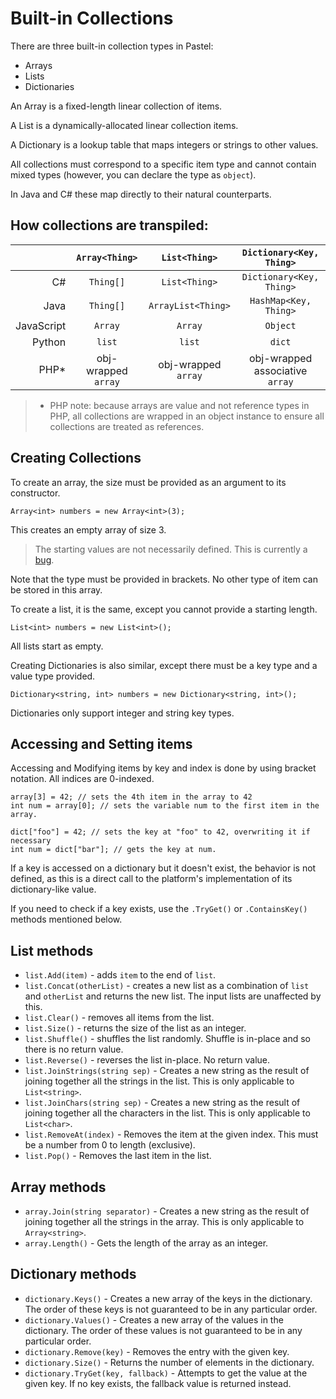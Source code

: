 # Built-in Collections

There are three built-in collection types in Pastel:
- Arrays
- Lists
- Dictionaries

An Array is a fixed-length linear collection of items.

A List is a dynamically-allocated linear collection items.

A Dictionary is a lookup table that maps integers or strings to other values.

All collections must correspond to a specific item type and cannot contain
mixed types (however, you can declare the type as `object`).

In Java and C# these map directly to their natural counterparts.

## How collections are transpiled:

|   | `Array<Thing>` | `List<Thing>` | `Dictionary<Key, Thing>` |
| --: | :-: | :-: | :-: |
| C# | `Thing[]` | `List<Thing>` | `Dictionary<Key, Thing>` |
| Java | `Thing[]` | `ArrayList<Thing>` | `HashMap<Key, Thing>` |
| JavaScript | `Array` | `Array` | `Object` |
| Python | `list` | `list` | `dict` |
| PHP* | obj-wrapped `array` | obj-wrapped `array` | obj-wrapped associative `array` |

> * PHP note: because arrays are value and not reference types in PHP, all
> collections are wrapped in an object instance to ensure all collections are
> treated as references.

## Creating Collections

To create an array, the size must be provided as an argument to its constructor.

```
Array<int> numbers = new Array<int>(3);
```

This creates an empty array of size 3. 

> The starting values are not necessarily defined. 
> This is currently a [bug](https://github.com/blakeohare/pastel/issues/6).

Note that the type must be provided in brackets. No other type of item can be
stored in this array.

To create a list, it is the same, except you cannot provide a starting length.

```
List<int> numbers = new List<int>();
```

All lists start as empty.

Creating Dictionaries is also similar, except there must be a key type and a
value type provided.

```
Dictionary<string, int> numbers = new Dictionary<string, int>();
```

Dictionaries only support integer and string key types.

## Accessing and Setting items

Accessing and Modifying items by key and index is done by using bracket
notation. All indices are 0-indexed.

```
array[3] = 42; // sets the 4th item in the array to 42
int num = array[0]; // sets the variable num to the first item in the array.
```

```
dict["foo"] = 42; // sets the key at "foo" to 42, overwriting it if necessary
int num = dict["bar"]; // gets the key at num. 
```

If a key is accessed on a dictionary but it doesn't exist, the behavior is not
defined, as this is a direct call to the platform's implementation of its
dictionary-like value.

If you need to check if a key exists, use the `.TryGet()` or `.ContainsKey()` 
methods mentioned below.

## List methods

- `list.Add(item)` - adds `item` to the end of `list`.
- `list.Concat(otherList)` - creates a new list as a combination of `list` and
  `otherList` and returns the new list. The input lists are unaffected by this.
- `list.Clear()` - removes all items from the list.
- `list.Size()` - returns the size of the list as an integer.
- `list.Shuffle()` - shuffles the list randomly. Shuffle is in-place and so
  there is no return value.
- `list.Reverse()` - reverses the list in-place. No return value.
- `list.JoinStrings(string sep)` - Creates a new string as the result of joining
  together all the strings in the list. This is only applicable to
  `List<string>`.
- `list.JoinChars(string sep)` - Creates a new string as the result of joining
  together all the characters in the list. This is only applicable to
  `List<char>`.
- `list.RemoveAt(index)` - Removes the item at the given index. This must be a 
  number from 0 to length (exclusive).
- `list.Pop()` - Removes the last item in the list.

## Array methods

- `array.Join(string separator)` - Creates a new string as the result of joining
  together all the strings in the array. This is only applicable to
  `Array<string>`.
- `array.Length()` - Gets the length of the array as an integer.


## Dictionary methods

- `dictionary.Keys()` - Creates a new array of the keys in the dictionary. The
  order of these keys is not guaranteed to be in any particular order.
- `dictionary.Values()` - Creates a new array of the values in the dictionary.
  The order of these values is not guaranteed to be in any particular order.
- `dictionary.Remove(key)` - Removes the entry with the given key.
- `dictionary.Size()` - Returns the number of elements in the dictionary.
- `dictionary.TryGet(key, fallback)` - Attempts to get the value at the given
  key. If no key exists, the fallback value is returned instead.


